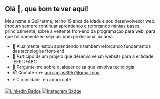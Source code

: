## Olá 👋, que bom te ver aqui!

Meu nome é Guilherme, tenho 19 anos de idade e sou desenvolvedor web. Procuro sempre continuar aprendendo e reforçando minhas bases, principalmente, sobre a vertente fron-end da programação para web, para que futuramente eu seja um bom profissional da área.

- 🌱 Atualmente, estou aprendendo e também reforçando fundamentos das tecnologias front-end
- 🔭 Participo de um projeto que desenvolve um website para a entidade IEEE UFABC
- 💬 Pergunte-me sobre qualquer coisa que envolva tecnologia
- 📫 Contate-me: gui.santos3957@gmail.com
- ⚡ Curiosidade: eu adoro café

[![Linkedin Badge](https://img.shields.io/badge/-LinkedIn-blue?style=flat-square&logo=Linkedin&logoColor=white&link=https://www.linkedin.com/in/guilherme-santos-573905178/)](https://www.linkedin.com/in/guilherme-santos-573905178/)
[![Instagram Badge](https://img.shields.io/badge/-Instagram-violet?style=flat-square&logo=Instagram&logoColor=white&link=https://www.instagram.com/_gui.santosx/)](https://www.instagram.com/_gui.santosx/)
